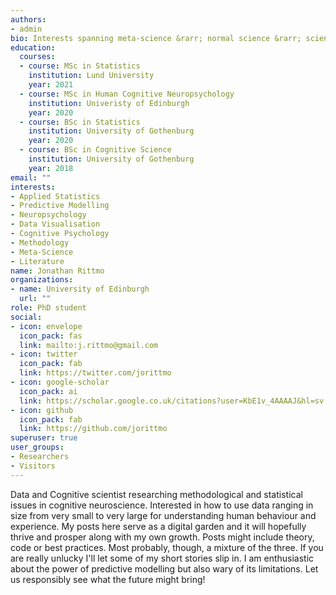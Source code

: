 ```yaml
---
authors:
- admin
bio: Interests spanning meta-science &rarr; normal science &rarr; science communication &rarr; poetry &rarr; absurdity.
education:
  courses:
  - course: MSc in Statistics
    institution: Lund University
    year: 2021
  - course: MSc in Human Cognitive Neuropsychology
    institution: Univeristy of Edinburgh
    year: 2020
  - course: BSc in Statistics
    institution: University of Gothenburg
    year: 2020
  - course: BSc in Cognitive Science
    institution: University of Gothenburg
    year: 2018
email: ""
interests:
- Applied Statistics
- Predictive Modelling
- Neuropsychology
- Data Visualisation
- Cognitive Psychology
- Methodology
- Meta-Science
- Literature
name: Jonathan Rittmo
organizations:
- name: University of Edinburgh
  url: ""
role: PhD student
social:
- icon: envelope
  icon_pack: fas
  link: mailto:j.rittmo@gmail.com
- icon: twitter
  icon_pack: fab
  link: https://twitter.com/jorittmo
- icon: google-scholar
  icon_pack: ai
  link: https://scholar.google.co.uk/citations?user=KbE1v_4AAAAJ&hl=sv
- icon: github
  icon_pack: fab
  link: https://github.com/jorittmo
superuser: true
user_groups:
- Researchers
- Visitors
---
```


Data and Cognitive scientist researching methodological and statistical issues in
cognitive neuroscience. Interested in how to use data ranging in size from very
small to very large for understanding human behaviour and experience.
My posts here serve as a digital garden and it will hopefully thrive and prosper
along with my own growth. Posts might include theory, code or best practices. 
Most probably, though, a mixture of the three. If you are really unlucky I'll let
some of my short stories slip in. I am enthusiastic about the power of predictive
modelling but also wary of its limitations. Let us responsibly see what the
future might bring!





